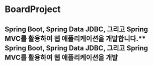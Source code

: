 # BoardProject

## Spring Boot, Spring Data JDBC, 그리고 Spring MVC를 활용하여 웹 애플리케이션을 개발합니다.** Spring Boot, Spring Data JDBC, 그리고 Spring MVC를 활용하여 웹 애플리케이션을 개발
